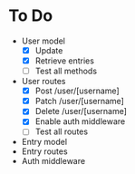 # To Do

- User model
  - [x] Update
  - [x] Retrieve entries
  - [ ] Test all methods
- User routes
  - [x] Post /user/[username]
  - [x] Patch /user/[username]
  - [x] Delete /user/[username]
  - [x] Enable auth middleware
  - [ ] Test all routes
- Entry model
- Entry routes
- Auth middleware

